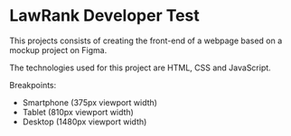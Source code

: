 # LawRank Developer Test 

This projects consists of creating the front-end of a webpage based on a mockup project on Figma.

The technologies used for this project are HTML, CSS and JavaScript.

Breakpoints:

- Smartphone (375px viewport width)
- Tablet (810px viewport width)
- Desktop (1480px viewport width)
